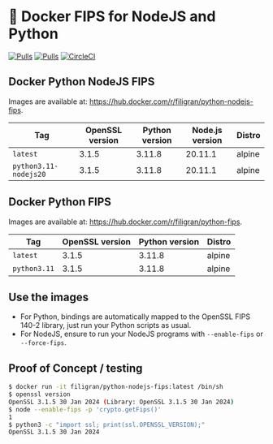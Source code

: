 # 🐳 Docker FIPS for NodeJS and Python

[![Pulls](https://img.shields.io/docker/pulls/filigran/python-nodejs-fips.svg)](https://hub.docker.com/r/filigran/python-nodejs-fips/)
[![Pulls](https://img.shields.io/docker/pulls/filigran/python-fips.svg)](https://hub.docker.com/r/filigran/python-fips/)
[![CircleCI](https://img.shields.io/circleci/project/github/FiligranHQ/docker-python-nodejs-fips.svg)](https://circleci.com/gh/FiligranHQ/docker-python-nodejs-fips)

## Docker Python NodeJS FIPS

Images are available at: https://hub.docker.com/r/filigran/python-nodejs-fips.

Tag | OpenSSL version | Python version | Node.js version | Distro
--- | --- | --- | --- | ---
`latest` | 3.1.5 | 3.11.8 | 20.11.1 | alpine
`python3.11-nodejs20` | 3.1.5 | 3.11.8 | 20.11.1 | alpine

## Docker Python FIPS

Images are available at: https://hub.docker.com/r/filigran/python-fips.

Tag | OpenSSL version | Python version | Distro
--- | --- | --- | ---
`latest` | 3.1.5 | 3.11.8 | alpine
`python3.11` | 3.1.5 | 3.11.8 | alpine

## Use the images

* For Python, bindings are automatically mapped to the OpenSSL FIPS 140-2 library, just run your Python scripts as usual.
* For NodeJS, ensure to run your NodeJS programs with `--enable-fips` or `--force-fips`.

## Proof of Concept / testing

```bash
$ docker run -it filigran/python-nodejs-fips:latest /bin/sh
$ openssl version
OpenSSL 3.1.5 30 Jan 2024 (Library: OpenSSL 3.1.5 30 Jan 2024)
$ node --enable-fips -p 'crypto.getFips()'
1
$ python3 -c "import ssl; print(ssl.OPENSSL_VERSION);"
OpenSSL 3.1.5 30 Jan 2024
```